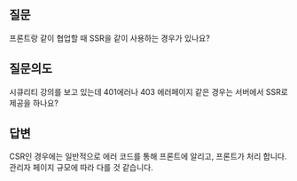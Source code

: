 ## 질문
프론트랑 같이 협업할 때 SSR을 같이 사용하는 경우가 있나요?

## 질문의도
시큐리티 강의를 보고 있는데 401에러나 403 에러페이지 같은 경우는 서버에서 SSR로 제공을 하나요?

## 답변
CSR인 경우에는 일반적으로 에러 코드를 통해 프론트에 알리고, 프론트가 처리 합니다. 관리자 페이지 규모에 따라 다를 것 같습니다.
